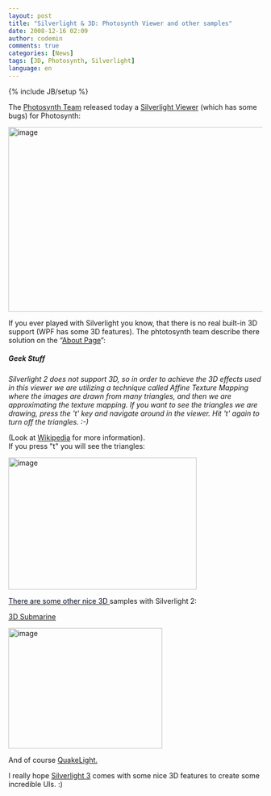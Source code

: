 ```yaml
---
layout: post
title: "Silverlight & 3D: Photosynth Viewer and other samples"
date: 2008-12-16 02:09
author: codemin
comments: true
categories: [News]
tags: [3D, Photosynth, Silverlight]
language: en
---
```

{% include JB/setup %}
<p>The <a href="http://photosynth.net/" target="_blank">Photosynth Team</a> released today a <a href="http://photosynth.net/silverlight/photosynth.aspx?cid=2cd3d3f7-2139-4d99-bf2a-d2930c3c33da" target="_blank">Silverlight Viewer</a> (which has some bugs) for Photosynth:</p>  <p><a href="http://code-inside.de/blog/wp-content/uploads/image573.png"><img title="image" style="border-top-width: 0px; display: inline; border-left-width: 0px; border-bottom-width: 0px; border-right-width: 0px" height="366" alt="image" src="http://code-inside.de/blog/wp-content/uploads/image-thumb551.png" width="619" border="0" /></a></p>  <p>If you ever played with Silverlight you know, that there is no real built-in 3D support (WPF has some 3D features). The phtotosynth team describe there solution on the &#8220;<a href="http://photosynth.net/silverlight/about.aspx" target="_blank">About Page</a>&#8221;:</p>  <h5><em>Geek Stuff</em></h5>  <p><em>Silverlight 2 does not support 3D, so in order to achieve the 3D effects used in this viewer we are utilizing a technique called Affine Texture Mapping where the images are drawn from many triangles, and then we are approximating the texture mapping. If you want to see the triangles we are drawing, press the 't' key and navigate around in the viewer. Hit 't' again to turn off the triangles. :-)</em></p>  <p>(Look at <a href="http://en.wikipedia.org/wiki/Texture_mapping">Wikipedia</a> for more information).    <br />If you press &quot;t&quot; you will see the triangles:</p>  <p><a href="http://code-inside.de/blog/wp-content/uploads/image574.png"><img title="image" style="border-top-width: 0px; display: inline; border-left-width: 0px; border-bottom-width: 0px; border-right-width: 0px" height="262" alt="image" src="http://code-inside.de/blog/wp-content/uploads/image-thumb552.png" width="373" border="0" /></a></p>  <p><a href="http://blogs.msdn.com/steffenr/archive/2008/12/15/we-all-live-in-a-rendered-submarine-noch-ein-schniekes-3-d-beispiel-in-silverlight.aspx" target="_blank"><font color="#050d24">There are some other nice 3D </font></a>samples with Silverlight 2:</p>  <p><a href="http://www.denebspace.com/blog/wp-content/uploads/2008/12/silverlight3d1.html">3D Submarine</a></p>  <p><a href="http://code-inside.de/blog/wp-content/uploads/image575.png"><img title="image" style="border-top-width: 0px; display: inline; border-left-width: 0px; border-bottom-width: 0px; border-right-width: 0px" height="239" alt="image" src="http://code-inside.de/blog/wp-content/uploads/image-thumb553.png" width="305" border="0" /></a></p>  <p>And of course <a href="http://channel9.msdn.com/shows/Continuum/QuakeLightPreview/">QuakeLight.</a></p>  <p>I really hope <a href="http://code-inside.de/blog-in/2008/11/19/quantum-of-silverlight-3/">Silverlight 3</a> comes with some nice 3D features to create some incredible UIs. :)</p>
